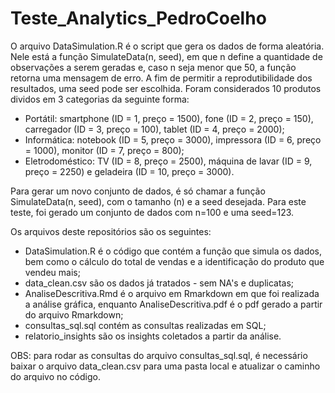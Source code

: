 # Teste_Analytics_PedroCoelho

O arquivo DataSimulation.R é o script que gera os dados de forma aleatória. Nele está a função SimulateData(n, seed), em que n define a quantidade de observações a serem geradas e, caso n seja menor que 50, a função retorna uma mensagem de erro. A fim de permitir a reprodutibilidade dos resultados, uma seed pode ser escolhida.
Foram considerados 10 produtos dividos em 3 categorias da seguinte forma:
- Portátil: smartphone (ID = 1, preço = 1500), fone (ID = 2, preço = 150), carregador (ID = 3, preço = 100), tablet (ID = 4, preço = 2000);
- Informática: notebook (ID = 5, preço = 3000), impressora (ID = 6, preço = 1000), monitor (ID =  7, preço = 800);
- Eletrodoméstico: TV (ID = 8, preço = 2500), máquina de lavar (ID = 9, preço = 2250) e geladeira (ID = 10, preço = 3000).
  
Para gerar um novo conjunto de dados, é só chamar a função SimulateData(n, seed), com o tamanho (n) e a seed desejada. Para este teste, foi gerado um conjunto de dados com n=100 e uma seed=123.

Os arquivos deste repositórios são os seguintes:
- DataSimulation.R é o código que contém a função que simula os dados, bem como o cálculo do total de vendas e a identificação do produto que vendeu mais;
- data_clean.csv são os dados já tratados - sem NA's e duplicatas;
- AnaliseDescritiva.Rmd é o arquivo em Rmarkdown em que foi realizada a análise gráfica, enquanto AnaliseDescritiva.pdf é o pdf gerado a partir do arquivo Rmarkdown;
- consultas_sql.sql contém as consultas realizadas em SQL;
- relatorio_insights são os insights coletados a partir da análise.

OBS: para rodar as consultas do arquivo consultas_sql.sql, é necessário baixar o arquivo data_clean.csv para uma pasta local e atualizar o caminho do arquivo no código.
